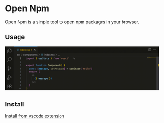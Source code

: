 # Open Npm

Open Npm is a simple tool to open npm packages in your browser.

## Usage
![preview](./preview.gif)

## Install
[Install from vscode extension](https://marketplace.visualstudio.com/items?itemName=micaiguai.micaiguai-open-npm)
